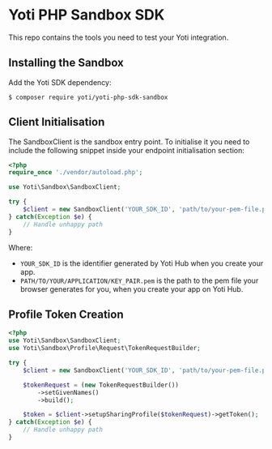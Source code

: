 # Yoti PHP Sandbox SDK

This repo contains the tools you need to test your Yoti integration.

## Installing the Sandbox

Add the Yoti SDK dependency:

```console
$ composer require yoti/yoti-php-sdk-sandbox
```

## Client Initialisation

The SandboxClient is the sandbox entry point. To initialise it you need to include the following snippet inside your endpoint initialisation section:

```php
<?php
require_once './vendor/autoload.php';

use Yoti\Sandbox\SandboxClient;

try {
    $client = new SandboxClient('YOUR_SDK_ID', 'path/to/your-pem-file.pem');
} catch(Exception $e) {
    // Handle unhappy path
}
```

Where:

* `YOUR_SDK_ID` is the identifier generated by Yoti Hub when you create your app.
* `PATH/TO/YOUR/APPLICATION/KEY_PAIR.pem` is the path to the pem file your browser generates for you, when you create your app on Yoti Hub.

## Profile Token Creation

```php
<?php
use Yoti\Sandbox\SandboxClient;
use Yoti\Sandbox\Profile\Request\TokenRequestBuilder;

try {
    $client = new SandboxClient('YOUR_SDK_ID', 'path/to/your-pem-file.pem');

    $tokenRequest = (new TokenRequestBuilder())
        ->setGivenNames()
        ->build();

    $token = $client->setupSharingProfile($tokenRequest)->getToken();
} catch(Exception $e) {
    // Handle unhappy path
}
```

